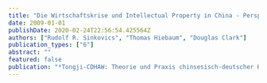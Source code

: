 ```yaml
---
title: "Die Wirtschaftskrise und Intellectual Property in China - Perspektiven aus der KFZ-Zulieferindustrie"
date: 2009-01-01
publishDate: 2020-02-24T22:56:54.425564Z
authors: ["Rudolf R. Sinkovics", "Thomas Hiebaum", "Douglas Clark"]
publication_types: ["6"]
abstract: ""
featured: false
publication: "*Tongji-CDHAW: Theorie und Praxis chinsesisch-deutscher Kooperationsprojekte*"
---
```


